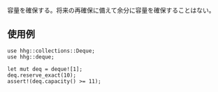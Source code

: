 容量を確保する。将来の再確保に備えて余分に容量を確保することはない。

## 使用例

```
use hhg::collections::Deque;
use hhg::deque;

let mut deq = deque![1];
deq.reserve_exact(10);
assert!(deq.capacity() >= 11);
```
